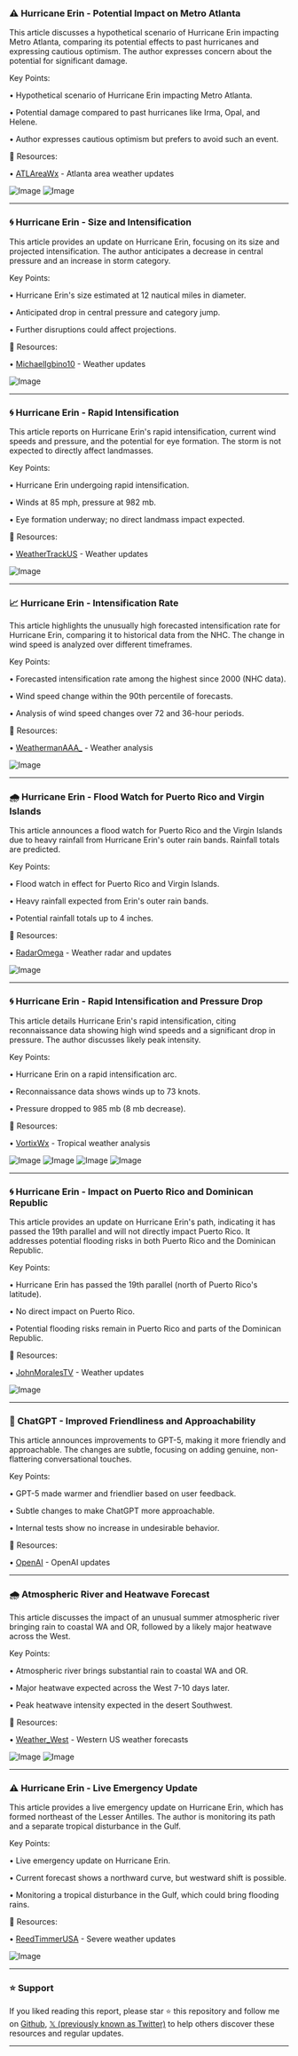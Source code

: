 ### ⚠️ Hurricane Erin - Potential Impact on Metro Atlanta

This article discusses a hypothetical scenario of Hurricane Erin impacting Metro Atlanta, comparing its potential effects to past hurricanes and expressing cautious optimism.  The author expresses concern about the potential for significant damage.

Key Points:

• Hypothetical scenario of Hurricane Erin impacting Metro Atlanta.

• Potential damage compared to past hurricanes like Irma, Opal, and Helene.

• Author expresses cautious optimism but prefers to avoid such an event.


🔗 Resources:

• [ATLAreaWx](https://x.com/ATLAreaWx) - Atlanta area weather updates

![Image](https://pbs.twimg.com/media/Gyb2ahmXQAEzPgB?format=jpg&name=small)
![Image](https://pbs.twimg.com/media/Gyb2kL3WEAA6f8Q?format=jpg&name=small)


---
### 🌀 Hurricane Erin - Size and Intensification

This article provides an update on Hurricane Erin, focusing on its size and projected intensification. The author anticipates a decrease in central pressure and an increase in storm category.


Key Points:

• Hurricane Erin's size estimated at 12 nautical miles in diameter.

• Anticipated drop in central pressure and category jump.

• Further disruptions could affect projections.


🔗 Resources:

• [MichaelIgbino10](https://x.com/MichaelIgbino10) - Weather updates

![Image](https://pbs.twimg.com/media/Gyb2NvmXoAA4-zW?format=jpg&name=large)


---
### 🌀 Hurricane Erin - Rapid Intensification

This article reports on Hurricane Erin's rapid intensification, current wind speeds and pressure, and the potential for eye formation.  The storm is not expected to directly affect landmasses.


Key Points:

• Hurricane Erin undergoing rapid intensification.

• Winds at 85 mph, pressure at 982 mb.

• Eye formation underway; no direct landmass impact expected.


🔗 Resources:

• [WeatherTrackUS](https://x.com/weathertrackus) - Weather updates

![Image](https://pbs.twimg.com/tweet_video_thumb/GybmtufWIAAvMGa.jpg)


---
### 📈 Hurricane Erin - Intensification Rate

This article highlights the unusually high forecasted intensification rate for Hurricane Erin, comparing it to historical data from the NHC.  The change in wind speed is analyzed over different timeframes.


Key Points:

• Forecasted intensification rate among the highest since 2000 (NHC data).

• Wind speed change within the 90th percentile of forecasts.

• Analysis of wind speed changes over 72 and 36-hour periods.


🔗 Resources:

• [WeathermanAAA_](https://x.com/WeathermanAAA_) - Weather analysis

![Image](https://pbs.twimg.com/media/GyatN-5WIAAtAjM?format=png&name=small)


---
### 🌧️ Hurricane Erin - Flood Watch for Puerto Rico and Virgin Islands

This article announces a flood watch for Puerto Rico and the Virgin Islands due to heavy rainfall from Hurricane Erin's outer rain bands.  Rainfall totals are predicted.


Key Points:

• Flood watch in effect for Puerto Rico and Virgin Islands.

• Heavy rainfall expected from Erin's outer rain bands.

• Potential rainfall totals up to 4 inches.


🔗 Resources:

• [RadarOmega](https://x.com/RadarOmega) - Weather radar and updates

![Image](https://pbs.twimg.com/amplify_video_thumb/1956463450831441920/img/E1RyhVWvhhLEzNpD.jpg)


---
### 🌀 Hurricane Erin - Rapid Intensification and Pressure Drop

This article details Hurricane Erin's rapid intensification, citing reconnaissance data showing high wind speeds and a significant drop in pressure. The author discusses likely peak intensity.


Key Points:

• Hurricane Erin on a rapid intensification arc.

• Reconnaissance data shows winds up to 73 knots.

• Pressure dropped to 985 mb (8 mb decrease).


🔗 Resources:

• [VortixWx](https://x.com/VortixWx) - Tropical weather analysis

![Image](https://pbs.twimg.com/tweet_video_thumb/GybPrzDWcAEVNQW.jpg)
![Image](https://pbs.twimg.com/media/GybPrzIWoAAExtN?format=jpg&name=360x360)
![Image](https://pbs.twimg.com/media/GybPrzFWwAAYDj_?format=jpg&name=360x360)
![Image](https://pbs.twimg.com/media/GybPrzLWoAAWmKq?format=jpg&name=360x360)


---
### 🌀 Hurricane Erin - Impact on Puerto Rico and Dominican Republic

This article provides an update on Hurricane Erin's path, indicating it has passed the 19th parallel and will not directly impact Puerto Rico.  It addresses potential flooding risks in both Puerto Rico and the Dominican Republic.


Key Points:

• Hurricane Erin has passed the 19th parallel (north of Puerto Rico's latitude).

• No direct impact on Puerto Rico.

• Potential flooding risks remain in Puerto Rico and parts of the Dominican Republic.


🔗 Resources:

• [JohnMoralesTV](https://x.com/JohnMoralesTV) - Weather updates

![Image](https://pbs.twimg.com/tweet_video_thumb/GybB1a5XcAAiudh.jpg)


---
### 🤖 ChatGPT - Improved Friendliness and Approachability

This article announces improvements to GPT-5, making it more friendly and approachable.  The changes are subtle, focusing on adding genuine, non-flattering conversational touches.


Key Points:

• GPT-5 made warmer and friendlier based on user feedback.

• Subtle changes to make ChatGPT more approachable.

• Internal tests show no increase in undesirable behavior.


🔗 Resources:

• [OpenAI](https://x.com/OpenAI) - OpenAI updates

---
### 🌧️ Atmospheric River and Heatwave Forecast

This article discusses the impact of an unusual summer atmospheric river bringing rain to coastal WA and OR, followed by a likely major heatwave across the West.


Key Points:

• Atmospheric river brings substantial rain to coastal WA and OR.

• Major heatwave expected across the West 7-10 days later.

• Peak heatwave intensity expected in the desert Southwest.


🔗 Resources:

• [Weather_West](https://x.com/Weather_West) - Western US weather forecasts

![Image](https://pbs.twimg.com/media/Gya6WS9XEAAq8Xv?format=png&name=small)
![Image](https://pbs.twimg.com/media/Gya6WbFXIAApm5X?format=png&name=small)


---
### ⚠️ Hurricane Erin - Live Emergency Update

This article provides a live emergency update on Hurricane Erin, which has formed northeast of the Lesser Antilles.  The author is monitoring its path and a separate tropical disturbance in the Gulf.


Key Points:

• Live emergency update on Hurricane Erin.

• Current forecast shows a northward curve, but westward shift is possible.

• Monitoring a tropical disturbance in the Gulf, which could bring flooding rains.


🔗 Resources:

• [ReedTimmerUSA](https://x.com/ReedTimmerUSA) - Severe weather updates

![Image](https://pbs.twimg.com/amplify_video_thumb/1956407633214046209/img/Fb7xpS7bWV3hjixk.jpg)


---

### ⭐️ Support

If you liked reading this report, please star ⭐️ this repository and follow me on [Github](https://github.com/Drix10), [𝕏 (previously known as Twitter)](https://x.com/DRIX_10_) to help others discover these resources and regular updates.

---
